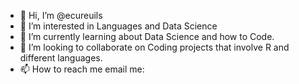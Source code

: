 - 👋 Hi, I’m @ecureuils
- 👀 I’m interested in Languages and Data Science
- 🌱 I’m currently learning about Data Science and how to Code.
- 💞️ I’m looking to collaborate on Coding projects that involve R and different languages.
- 📫 How to reach me email me: 

<!---
ecureuils/ecureuils is a ✨ special ✨ repository because its `README.md` (this file) appears on your GitHub profile.
You can click the Preview link to take a look at your changes.
--->
